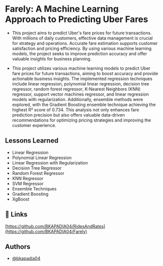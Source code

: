# Farely: A Machine Learning Approach to Predicting Uber Fares

- This project aims to predict Uber's fare prices for future transactions. With millions of daily customers, effective data management is crucial for strategy and operations. Accurate fare estimation supports customer satisfaction and pricing efficiency. By using various machine learning models, the project seeks to improve prediction accuracy and offer valuable insights for business planning.

- This project utilizes various machine learning models to predict Uber fare prices for future transactions, aiming to boost accuracy and provide actionable business insights. The implemented regression techniques include linear regression, polynomial linear regression, decision tree regressor, random forest regressor, K-Nearest Neighbors (KNN) regressor, support vector machines regressor, and linear regression models with regularization. Additionally, ensemble methods were explored, with the Gradient Boosting ensemble technique achieving the highest R² score of 0.734. This analysis not only enhances fare prediction precision but also offers valuable data-driven recommendations for optimizing pricing strategies and improving the customer experience.

## Lessons Learned

- Linear Regression
- Polynomial Linear Regression
- Linear Regression with Regularization
- Decision Tree Regressor
- Random Forest Regressor
- KNN Regressor
- SVM Regressor
- Ensemble Techniques
- Gradient Boosting
- XgBoost


## 🔗 Links
[https://github.com/BKAPADIA04/RidesAndRates](https://github.com/BKAPADIA04/Farely)

## Authors

- [@bkapadia04](https://www.github.com/bkapadia04)




